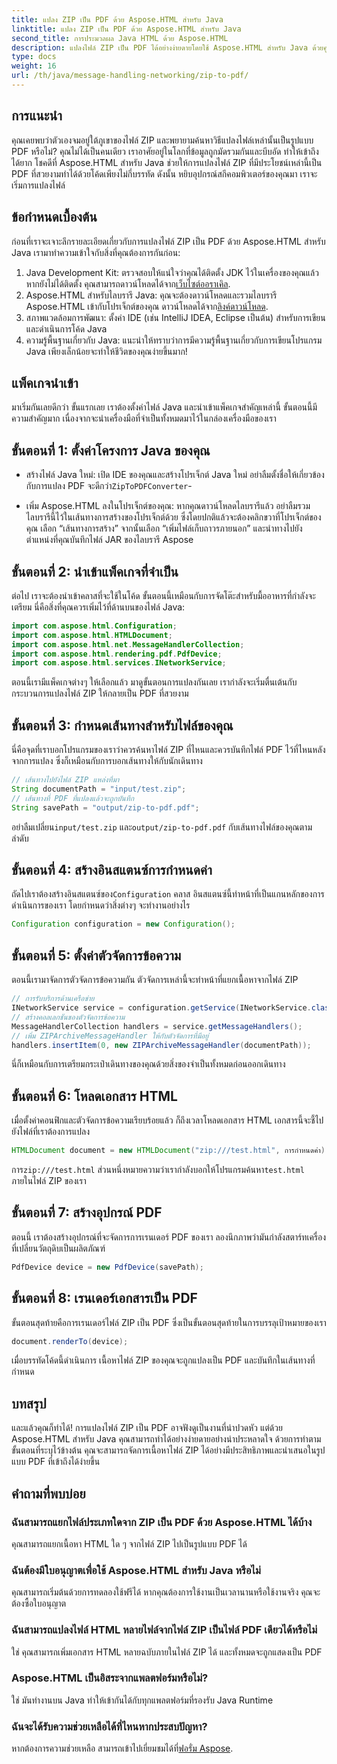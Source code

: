 ```yaml
---
title: แปลง ZIP เป็น PDF ด้วย Aspose.HTML สำหรับ Java
linktitle: แปลง ZIP เป็น PDF ด้วย Aspose.HTML สำหรับ Java
second_title: การประมวลผล Java HTML ด้วย Aspose.HTML
description: แปลงไฟล์ ZIP เป็น PDF ได้อย่างง่ายดายโดยใช้ Aspose.HTML สำหรับ Java ด้วยคู่มือทีละขั้นตอนนี้
type: docs
weight: 16
url: /th/java/message-handling-networking/zip-to-pdf/
---
```

## การแนะนำ
คุณเคยพบว่าตัวเองจมอยู่ใต้ภูเขาของไฟล์ ZIP และพยายามค้นหาวิธีแปลงไฟล์เหล่านั้นเป็นรูปแบบ PDF หรือไม่? คุณไม่ได้เป็นคนเดียว เราอาศัยอยู่ในโลกที่ข้อมูลถูกมัดรวมกันและบีบอัด ทำให้เข้าถึงได้ยาก โชคดีที่ Aspose.HTML สำหรับ Java ช่วยให้การแปลงไฟล์ ZIP ที่มีประโยชน์เหล่านี้เป็น PDF ที่สวยงามทำได้ด้วยโค้ดเพียงไม่กี่บรรทัด ดังนั้น หยิบอุปกรณ์สกีคอมพิวเตอร์ของคุณมา เราจะเริ่มการแปลงไฟล์
## ข้อกำหนดเบื้องต้น
ก่อนที่เราจะเจาะลึกรายละเอียดเกี่ยวกับการแปลงไฟล์ ZIP เป็น PDF ด้วย Aspose.HTML สำหรับ Java เรามาทำความเข้าใจกับสิ่งที่คุณต้องการกันก่อน:
1.  Java Development Kit: ตรวจสอบให้แน่ใจว่าคุณได้ติดตั้ง JDK ไว้ในเครื่องของคุณแล้ว หากยังไม่ได้ติดตั้ง คุณสามารถดาวน์โหลดได้จาก[เว็บไซต์ออราเคิล](https://www.oracle.com/java/technologies/javase-jdk11-downloads.html).
2.  Aspose.HTML สำหรับไลบรารี Java: คุณจะต้องดาวน์โหลดและรวมไลบรารี Aspose.HTML เข้ากับโปรเจ็กต์ของคุณ ดาวน์โหลดได้จาก[ลิงค์ดาวน์โหลด](https://releases.aspose.com/html/java/).
3. สภาพแวดล้อมการพัฒนา: ตั้งค่า IDE (เช่น IntelliJ IDEA, Eclipse เป็นต้น) สำหรับการเขียนและดำเนินการโค้ด Java
4. ความรู้พื้นฐานเกี่ยวกับ Java: แนะนำให้ทราบว่าการมีความรู้พื้นฐานเกี่ยวกับการเขียนโปรแกรม Java เพียงเล็กน้อยจะทำให้ชีวิตของคุณง่ายขึ้นมาก!
## แพ็คเกจนำเข้า
มาเริ่มกันเลยดีกว่า ขั้นแรกเลย เราต้องตั้งค่าไฟล์ Java และนำเข้าแพ็คเกจสำคัญเหล่านี้ ขั้นตอนนี้มีความสำคัญมาก เนื่องจากจะนำเครื่องมือที่จำเป็นทั้งหมดมาไว้ในกล่องเครื่องมือของเรา 
## ขั้นตอนที่ 1: ตั้งค่าโครงการ Java ของคุณ
- สร้างไฟล์ Java ใหม่: เปิด IDE ของคุณและสร้างโปรเจ็กต์ Java ใหม่ อย่าลืมตั้งชื่อให้เกี่ยวข้องกับการแปลง PDF จะดีกว่า`ZipToPDFConverter`-
  
- เพิ่ม Aspose.HTML ลงในโปรเจ็กต์ของคุณ: หากคุณดาวน์โหลดไลบรารีแล้ว อย่าลืมรวมไลบรารีนี้ไว้ในเส้นทางการสร้างของโปรเจ็กต์ด้วย ซึ่งโดยปกติแล้วจะต้องคลิกขวาที่โปรเจ็กต์ของคุณ เลือก “เส้นทางการสร้าง” จากนั้นเลือก “เพิ่มไฟล์เก็บถาวรภายนอก” และนำทางไปยังตำแหน่งที่คุณบันทึกไฟล์ JAR ของไลบรารี Aspose
## ขั้นตอนที่ 2: นำเข้าแพ็คเกจที่จำเป็น
ต่อไป เราจะต้องนำเข้าคลาสที่จะใช้ในโค้ด ขั้นตอนนี้เหมือนกับการจัดโต๊ะสำหรับมื้ออาหารที่กำลังจะเตรียม นี่คือสิ่งที่คุณควรเพิ่มไว้ที่ด้านบนของไฟล์ Java:
```java
import com.aspose.html.Configuration;
import com.aspose.html.HTMLDocument;
import com.aspose.html.net.MessageHandlerCollection;
import com.aspose.html.rendering.pdf.PdfDevice;
import com.aspose.html.services.INetworkService;
```
ตอนนี้เรามีแพ็คเกจต่างๆ ให้เลือกแล้ว มาดูขั้นตอนการแปลงกันเลย เรากำลังจะเริ่มตื่นเต้นกับกระบวนการแปลงไฟล์ ZIP ให้กลายเป็น PDF ที่สวยงาม 
## ขั้นตอนที่ 3: กำหนดเส้นทางสำหรับไฟล์ของคุณ
นี่คือจุดที่เราบอกโปรแกรมของเราว่าควรค้นหาไฟล์ ZIP ที่ไหนและควรบันทึกไฟล์ PDF ไว้ที่ไหนหลังจากการแปลง ซึ่งก็เหมือนกับการบอกเส้นทางให้กับนักเดินทาง
```java
// เส้นทางไปยังไฟล์ ZIP แหล่งที่มา
String documentPath = "input/test.zip";
// เส้นทางที่ PDF ที่แปลงแล้วจะถูกบันทึก
String savePath = "output/zip-to-pdf.pdf";
```
 อย่าลืมเปลี่ยน`input/test.zip` และ`output/zip-to-pdf.pdf` กับเส้นทางไฟล์ของคุณตามลำดับ
## ขั้นตอนที่ 4: สร้างอินสแตนซ์การกำหนดค่า
 ถัดไปเราต้องสร้างอินสแตนซ์ของ`Configuration` คลาส อินสแตนซ์นี้ทำหน้าที่เป็นแกนหลักของการดำเนินการของเรา โดยกำหนดว่าสิ่งต่างๆ จะทำงานอย่างไร
```java
Configuration configuration = new Configuration();
```
## ขั้นตอนที่ 5: ตั้งค่าตัวจัดการข้อความ
ตอนนี้เรามาจัดการตัวจัดการข้อความกัน ตัวจัดการเหล่านี้จะทำหน้าที่แยกเนื้อหาจากไฟล์ ZIP 
```java
// การรับบริการด้านเครือข่าย
INetworkService service = configuration.getService(INetworkService.class);
// สร้างคอลเลกชันของตัวจัดการข้อความ
MessageHandlerCollection handlers = service.getMessageHandlers();
// เพิ่ม ZIPArchiveMessageHandler ให้กับตัวจัดการที่มีอยู่
handlers.insertItem(0, new ZIPArchiveMessageHandler(documentPath));
```
นี่ก็เหมือนกับการเตรียมกระเป๋าเดินทางของคุณด้วยสิ่งของจำเป็นทั้งหมดก่อนออกเดินทาง
## ขั้นตอนที่ 6: โหลดเอกสาร HTML
เมื่อตั้งค่าคอนฟิกและตัวจัดการข้อความเรียบร้อยแล้ว ก็ถึงเวลาโหลดเอกสาร HTML เอกสารนี้จะชี้ไปยังไฟล์ที่เราต้องการแปลง
```java
HTMLDocument document = new HTMLDocument("zip:///test.html", การกำหนดค่า);
```
 การ`zip:///test.html` ส่วนหนึ่งหมายความว่าเรากำลังบอกให้โปรแกรมค้นหา`test.html` ภายในไฟล์ ZIP ของเรา
## ขั้นตอนที่ 7: สร้างอุปกรณ์ PDF
ตอนนี้ เราต้องสร้างอุปกรณ์ที่จะจัดการการเรนเดอร์ PDF ของเรา ลองนึกภาพว่ามันกำลังสตาร์ทเครื่องที่เปลี่ยนวัตถุดิบเป็นผลิตภัณฑ์
```java
PdfDevice device = new PdfDevice(savePath);
```
## ขั้นตอนที่ 8: เรนเดอร์เอกสารเป็น PDF
ขั้นตอนสุดท้ายคือการเรนเดอร์ไฟล์ ZIP เป็น PDF ซึ่งเป็นขั้นตอนสุดท้ายในการบรรลุเป้าหมายของเรา
```java
document.renderTo(device);
```
เมื่อบรรทัดโค้ดนี้ดำเนินการ เนื้อหาไฟล์ ZIP ของคุณจะถูกแปลงเป็น PDF และบันทึกในเส้นทางที่กำหนด
## บทสรุป
และแล้วคุณก็ทำได้! การแปลงไฟล์ ZIP เป็น PDF อาจฟังดูเป็นงานที่น่าปวดหัว แต่ด้วย Aspose.HTML สำหรับ Java คุณสามารถทำได้อย่างง่ายดายอย่างน่าประหลาดใจ ด้วยการทำตามขั้นตอนที่ระบุไว้ข้างต้น คุณจะสามารถจัดการเนื้อหาไฟล์ ZIP ได้อย่างมีประสิทธิภาพและนำเสนอในรูปแบบ PDF ที่เข้าถึงได้ง่ายขึ้น
## คำถามที่พบบ่อย
### ฉันสามารถแยกไฟล์ประเภทใดจาก ZIP เป็น PDF ด้วย Aspose.HTML ได้บ้าง  
คุณสามารถแยกเนื้อหา HTML ใด ๆ จากไฟล์ ZIP ไปเป็นรูปแบบ PDF ได้
### ฉันต้องมีใบอนุญาตเพื่อใช้ Aspose.HTML สำหรับ Java หรือไม่  
คุณสามารถเริ่มต้นด้วยการทดลองใช้ฟรีได้ หากคุณต้องการใช้งานเป็นเวลานานหรือใช้งานจริง คุณจะต้องซื้อใบอนุญาต
### ฉันสามารถแปลงไฟล์ HTML หลายไฟล์จากไฟล์ ZIP เป็นไฟล์ PDF เดียวได้หรือไม่  
ใช่ คุณสามารถเพิ่มเอกสาร HTML หลายฉบับภายในไฟล์ ZIP ได้ และทั้งหมดจะถูกแสดงเป็น PDF
### Aspose.HTML เป็นอิสระจากแพลตฟอร์มหรือไม่?  
ใช่ มันทำงานบน Java ทำให้เข้ากันได้กับทุกแพลตฟอร์มที่รองรับ Java Runtime
### ฉันจะได้รับความช่วยเหลือได้ที่ไหนหากประสบปัญหา?  
 หากต้องการความช่วยเหลือ สามารถเข้าไปเยี่ยมชมได้ที่[ฟอรั่ม Aspose](https://forum.aspose.com/c/html/29).